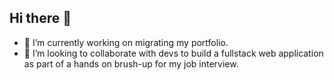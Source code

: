 ## Hi there 👋
- 🔭 I’m currently working on migrating my portfolio.  
- 👯 I’m looking to collaborate with devs to build a fullstack web application as part of a hands on brush-up for my job interview.
<!--
**iamharie/iamharie** is a ✨ _special_ ✨ repository because its `README.md` (this file) appears on your GitHub profile.

Here are some ideas to get you started:
- 🌱 I’m currently learning Next.js
- 🔭 I’m currently working on ...
- 🌱 I’m currently learning ...
- 👯 I’m looking to collaborate on ...
- 🤔 I’m looking for help with ...
- 💬 Ask me about ...
- 📫 How to reach me: ...
- 😄 Pronouns: ...
- ⚡ Fun fact: ...
-->
